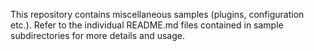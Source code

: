 This repository contains miscellaneous samples (plugins, configuration etc.). Refer to the individual README.md files contained in sample subdirectories for more details and usage.
